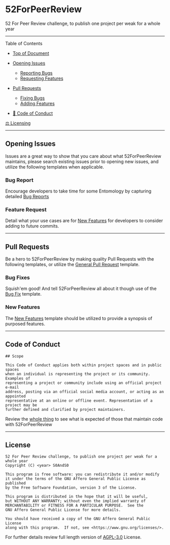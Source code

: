 # 52ForPeerReview
[heading__top]:
  #52forpeerreview
  "52 For Peer Review challenge, to publish one project per weak for a whole year"


52 For Peer Review challenge, to publish one project per weak for a whole year


------


Table of Contents


- [Top of Document][heading__top]

- [Opening Issues][heading__opening_issues]

  - [Reporting Bugs][heading__bug_report]
  - [Requesting Features][heading__feature_request]

- [Pull Requests][heading__pull_requests]

  - [Fixing Bugs][heading__bug_fixes]
  - [Adding Features][heading__feature_additions]

- [:customs: Code of Conduct][heading__code_of_conduct]

[:balance_scale: Licensing][heading__license]


------


## Opening Issues
[heading__opening_issues]:
  #opening-issues
  "Issues are a great way to show that you care about what 52ForPeerReview maintains!"


Issues are a great way to show that you care about what 52ForPeerReview maintains, please search existing issues prior to opening new issues, and utilize the following templates when applicable.


### Bug Report
[heading__bug_report]:
  #bug-report
  "Time for some Entomology"


Encourage developers to take time for some Entomology by capturing detailed [Bug Reports][branch__current__template__issues__bug_report]


### Feature Request
[heading__feature_request]:
  #feature-request
  "What is your use case?"


Detail what your use cases are for [New Features][branch__current__template__issues__feature_request] for developers to consider adding to future commits.


___


## Pull Requests
[heading__pull_requests]:
  #pull-requests
  "Be a hero to 52ForPeerReview with quality Pull Requests"


Be a hero to 52ForPeerReview by making quality Pull Requests with the following templates, or utilize the [General Pull Request][branch__current__template__pull_requests__general] template.


### Bug Fixes
[heading__bug_fixes]:
  #bug-fixes
  "Squish'em good! And tell 52ForPeerReview all about it"


Squish'em good! And tell 52ForPeerReview all about it though use of the [Bug Fix][branch__current__template__pull_requests__bug_fix] template.


### New Features
[heading__feature_additions]:
  #new-features
  "Utilize the New Features Template to provide a synopsis of purposed features"


The [New Features][branch__current__template__pull_requests__feature_addition] template should be utilized to provide a synopsis of purposed features.


___


## Code of Conduct
[heading__code_of_conduct]:
  #code-of-conduct
  "&#x1F6C3; A teaser pulled from contributor-covenant Code of Conduct"


```
## Scope

This Code of Conduct applies both within project spaces and in public spaces
when an individual is representing the project or its community. Examples of
representing a project or community include using an official project e-mail
address, posting via an official social media account, or acting as an appointed
representative at an online or offline event. Representation of a project may be
further defined and clarified by project maintainers.

```


Review the [whole thing][branch__current__code_of_conduct] to see what is expected of those that maintain code with 52ForPeerReview


___


## License
[heading__license]:
  #license
  "&#x2696; Legal side of Open Source"


```
52 For Peer Review challenge, to publish one project per weak for a whole year
Copyright (C) <year> S0AndS0

This program is free software: you can redistribute it and/or modify
it under the terms of the GNU Affero General Public License as published
by the Free Software Foundation, version 3 of the License.

This program is distributed in the hope that it will be useful,
but WITHOUT ANY WARRANTY; without even the implied warranty of
MERCHANTABILITY or FITNESS FOR A PARTICULAR PURPOSE.  See the
GNU Affero General Public License for more details.

You should have received a copy of the GNU Affero General Public License
along with this program.  If not, see <https://www.gnu.org/licenses/>.

```


For further details review full length version of [AGPL-3.0][branch__current__license] License.



[branch__current__template__issues__bug_report]:
  /.github/ISSUE_TEMPLATE/bug_report.md
  "Source template New Issue file for Bug Reports"


[branch__current__template__issues__feature_request]:
  /.github/ISSUE_TEMPLATE/feature_request.md
  "Source template New Issue file for Feature Requests"


[branch__current__template__pull_requests__general]:
  /.github/pull_request_template.md
  "Source template file for general Pull Requests"


[branch__current__template__pull_requests__bug_fix]:
  /.github/PULL_REQUEST_TEMPLATE/bug_fix.md
  "Source template Pull Request file for Bug Fixes"


[branch__current__template__pull_requests__feature_addition]:
  /.github/PULL_REQUEST_TEMPLATE/feature_addition.md
  "Source template Pull Request file for New Features"


[branch__current__code_of_conduct]:
  /CODE_OF_CONDUCT.md
  "Contributor Covenant is the code of conduct that maintainers and contributors agree to abide"


[branch__current__contributing]:
  /CONTRIBUTING.md
  "Guidelines for smooth development of Pull Requests"


[branch__current__security]:
  /SECURITY.md
  "Best practices for reporting issues of a security related nature"


[branch__current__license]:
  /LICENSE
  "&#x2696; Full length version of AGPL-3.0 License"
